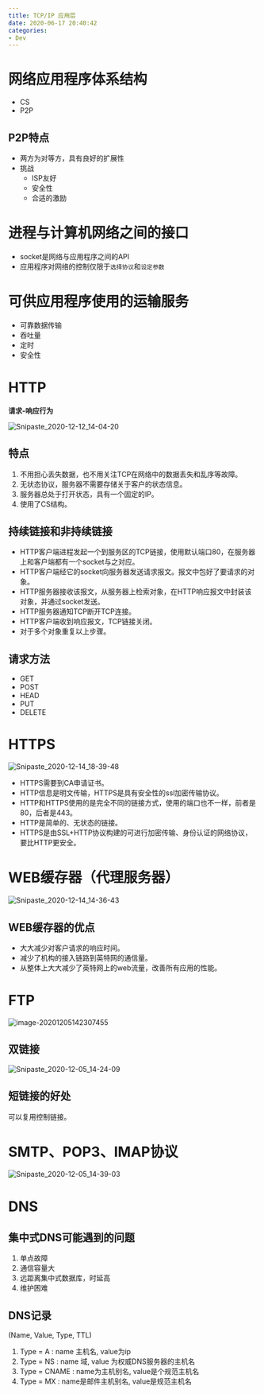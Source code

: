 ```yaml
---
title: TCP/IP 应用层
date: 2020-06-17 20:40:42
categories: 
- Dev
---
```




# 网络应用程序体系结构

* CS
* P2P



## P2P特点

* 两方为对等方，具有良好的扩展性
* 挑战
  * ISP友好
  * 安全性
  * 合适的激励



# 进程与计算机网络之间的接口

* socket是网络与应用程序之间的API
* 应用程序对网络的控制仅限于`选择协议`和`设定参数`



# 可供应用程序使用的运输服务

* 可靠数据传输
* 吞吐量
* 定时
* 安全性



# HTTP

**请求-响应行为**

![Snipaste_2020-12-12_14-04-20](/Users/nestcc/project/ncc_blog/source/_posts/tcpip-1/Snipaste_2020-12-12_14-04-20.png)



## 特点

1. 不用担心丢失数据，也不用关注TCP在网络中的数据丢失和乱序等故障。
2. 无状态协议，服务器不需要存储关于客户的状态信息。
3. 服务器总处于打开状态，具有一个固定的IP。
4. 使用了CS结构。



## 持续链接和非持续链接

* HTTP客户端进程发起一个到服务区的TCP链接，使用默认端口80，在服务器上和客户端都有一个socket与之对应。
* HTTP客户端经它的socket向服务器发送请求报文。报文中包好了要请求的对象。
* HTTP服务器接收该报文，从服务器上检索对象，在HTTP响应报文中封装该对象，并通过socket发送。
* HTTP服务器通知TCP断开TCP连接。
* HTTP客户端收到响应报文，TCP链接关闭。
* 对于多个对象重复以上步骤。



## 请求方法

* GET
* POST
* HEAD
* PUT
* DELETE



# HTTPS

![Snipaste_2020-12-14_18-39-48](/Users/nestcc/project/ncc_blog/source/_posts/tcpip-1/Snipaste_2020-12-14_18-39-48.png)

* HTTPS需要到CA申请证书。   
* HTTP信息是明文传输，HTTPS是具有安全性的ssl加密传输协议。
* HTTP和HTTPS使用的是完全不同的链接方式，使用的端口也不一样，前者是80，后者是443。
* HTTP是简单的、无状态的链接。
* HTTPS是由SSL+HTTP协议构建的可进行加密传输、身份认证的网络协议，要比HTTP更安全。





# WEB缓存器（代理服务器）

![Snipaste_2020-12-14_14-36-43](/Users/nestcc/project/ncc_blog/source/_posts/tcpip-1/Snipaste_2020-12-14_14-36-43.png)



## WEB缓存器的优点

* 大大减少对客户请求的响应时间。
* 减少了机构的接入链路到英特网的通信量。
* 从整体上大大减少了英特网上的web流量，改善所有应用的性能。



# FTP 



![image-20201205142307455](/Users/nestcc/project/ncc_blog/source/_posts/tcpip-1/image-20201205142307455.png)



## 双链接

![Snipaste_2020-12-05_14-24-09](/Users/nestcc/project/ncc_blog/source/_posts/tcpip-1/Snipaste_2020-12-05_14-24-09.png)



## 短链接的好处

可以复用控制链接。





# SMTP、POP3、IMAP协议

![Snipaste_2020-12-05_14-39-03](/Users/nestcc/project/ncc_blog/source/_posts/tcpip-1/Snipaste_2020-12-05_14-39-03.png)



# DNS



## 集中式DNS可能遇到的问题

1. 单点故障
2. 通信容量大
3. 远距离集中式数据库，时延高
4. 维护困难




## DNS记录

(Name, Value, Type, TTL)

1. Type = A : name 主机名, value为ip
2. Type = NS : name 域, value 为权威DNS服务器的主机名
3. Type = CNAME : name为主机别名, value是个规范主机名
4. Type = MX : name是邮件主机别名, value是规范主机名

